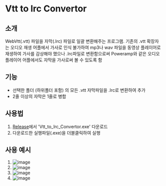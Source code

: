 # Vtt to lrc Convertor

## 소개
WebVtt(.vtt) 파일을 자막(.lrc) 파일로 일괄 변환해주는 프로그램. 
기존의 .vtt 확장자는  오디오 재생 어플에서 가사로 인식 불가하여 mp3나 wav 파일을 동영상 플레이어로 재생하여 가사를 감상해야 했으나
.lrc파일로 변환함으로써 Poweramp와 같은 오디오 플레이어 어플에서도 자막을 가사로써 볼 수 있도록 함

## 기능
 - 선택한 폴더 (하위폴더 포함) 의 모든 .vtt 자막파일을 .lrc로 변환하여 추가
 - 2줄 이상의 자막은 1줄로 병합

## 사용법
1. [Release](https://github.com/NutNPeanut/Vtt-to-lrc-Conversion/releases)에서 'Vtt_to_lrc_Convertor.exe' 다운로드
2. 다운로드한 실행파일(.exe)을 더블클릭하여 실행

## 사용 예시
1. ![image](https://github.com/user-attachments/assets/9a5dbaf8-e0e4-479e-90e5-6bbd9af5ca32)
2. ![image](https://github.com/user-attachments/assets/3bcd8e32-f075-4f47-b6a8-a500c53e8c1b)
3. ![image](https://github.com/user-attachments/assets/ea58bcc2-32cf-4672-b6f9-85a1537be5b8)
4. ![image](https://github.com/user-attachments/assets/28ad2e7b-303f-48c7-8fb6-c60fd7010b65)

